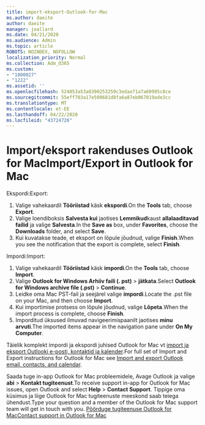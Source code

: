 ```yaml
---
title: import-eksport-Outlook-for-Mac
ms.author: daeite
author: daeite
manager: joallard
ms.date: 04/21/2020
ms.audience: Admin
ms.topic: article
ROBOTS: NOINDEX, NOFOLLOW
localization_priority: Normal
ms.collection: Adm_O365
ms.custom:
- "1800027"
- "1222"
ms.assetid: ''
ms.openlocfilehash: 524053a53a8390253259c3edae71a7a60995c8ce
ms.sourcegitcommit: 55eff703a17e500681d8fa6a87eb067019ade3cc
ms.translationtype: MT
ms.contentlocale: et-EE
ms.lasthandoff: 04/22/2020
ms.locfileid: "43724726"
---
```

# <a name="importexport-in-outlook-for-mac"></a><span data-ttu-id="59173-102">Import/eksport rakenduses Outlook for Mac</span><span class="sxs-lookup"><span data-stu-id="59173-102">Import/Export in Outlook for Mac</span></span> 

<span data-ttu-id="59173-103">Ekspordi:</span><span class="sxs-lookup"><span data-stu-id="59173-103">Export:</span></span>
1. <span data-ttu-id="59173-104">Valige vahekaardil **Tööriistad** käsk **ekspordi**.</span><span class="sxs-lookup"><span data-stu-id="59173-104">On the **Tools** tab, choose **Export**.</span></span>
2. <span data-ttu-id="59173-105">Valige loendiboksis **Salvesta kui** jaotises **Lemmikud**kaust **allalaaditavad failid** ja valige **Salvesta**.</span><span class="sxs-lookup"><span data-stu-id="59173-105">In the **Save as** box, under **Favorites**, choose the **Downloads** folder, and select **Save**.</span></span>
3. <span data-ttu-id="59173-106">Kui kuvatakse teade, et eksport on lõpule jõudnud, valige **Finish**.</span><span class="sxs-lookup"><span data-stu-id="59173-106">When you see the notification that the export is complete, select **Finish**.</span></span>

<span data-ttu-id="59173-107">Impordi:</span><span class="sxs-lookup"><span data-stu-id="59173-107">Import:</span></span>
1. <span data-ttu-id="59173-108">Valige vahekaardil **Tööriistad** käsk **impordi**.</span><span class="sxs-lookup"><span data-stu-id="59173-108">On the **Tools** tab, choose **Import**.</span></span>
2. <span data-ttu-id="59173-109">Valige **Outlook for Windows Arhiiv faili (. pst)** > **jätkata**.</span><span class="sxs-lookup"><span data-stu-id="59173-109">Select **Outlook for Windows archive file (.pst)** > **Continue**.</span></span>
3. <span data-ttu-id="59173-110">Leidke oma Mac PST-fail ja seejärel valige **impordi**.</span><span class="sxs-lookup"><span data-stu-id="59173-110">Locate the .pst file on your Mac, and then choose **Import**.</span></span>
4. <span data-ttu-id="59173-111">Kui importimise protsess on lõpule jõudnud, valige **Lõpeta**.</span><span class="sxs-lookup"><span data-stu-id="59173-111">When the import process is complete, choose **Finish**.</span></span>
5. <span data-ttu-id="59173-112">Imporditud üksused ilmuvad navigeerimispaanilt jaotises **minu arvuti**.</span><span class="sxs-lookup"><span data-stu-id="59173-112">The imported items appear in the navigation pane under **On My Computer**.</span></span>

<span data-ttu-id="59173-113">Täielik komplekt impordi ja ekspordi juhised Outlook for Mac vt [import ja eksport Outlooki e-posti, kontaktid ja kalender](https://support.office.com/article/92577192-3881-4502-b79d-c3bbada6c8ef#ID0EAACAAA=Mac).</span><span class="sxs-lookup"><span data-stu-id="59173-113">For full set of Import and Export instructions for Outlook for Mac see [Import and export Outlook email, contacts, and calendar](https://support.office.com/article/92577192-3881-4502-b79d-c3bbada6c8ef#ID0EAACAAA=Mac).</span></span> 

<span data-ttu-id="59173-114">Saada tuge in-app Outlook for Mac probleemidele, Avage Outlook ja valige **abi** > **Kontakt tugiteenust**.</span><span class="sxs-lookup"><span data-stu-id="59173-114">To receive support in-app for Outlook for Mac issues, open Outlook and select **Help** > **Contact Support**.</span></span> <span data-ttu-id="59173-115">Tippige oma küsimus ja liige Outlook for Mac tugiteenuste meeskond saab teiega ühendust.</span><span class="sxs-lookup"><span data-stu-id="59173-115">Type your question and a member of the Outlook for Mac support team will get in touch with you.</span></span> [<span data-ttu-id="59173-116">Pöörduge tugiteenuse Outlook for Mac</span><span class="sxs-lookup"><span data-stu-id="59173-116">Contact support in Outlook for Mac</span></span>](https://go.microsoft.com/fwlink/?linkid=2002400&clcid=0x409)
